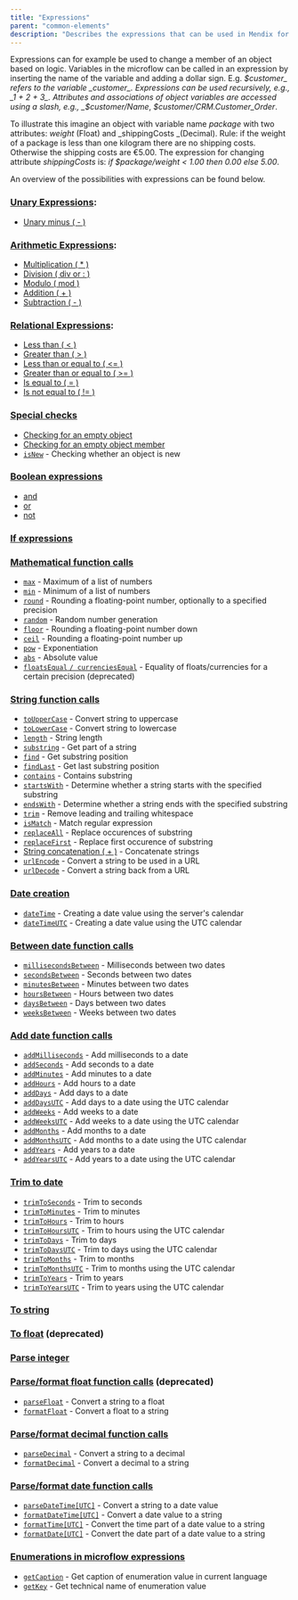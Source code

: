 ```yaml
---
title: "Expressions"
parent: "common-elements"
description: "Describes the expressions that can be used in Mendix for a variety of purposes (for example, to change a member of an object based on logic)."
---
```


Expressions can for example be used to change a member of an object based on logic. Variables in the microflow can be called in an expression by inserting the name of the variable and adding a dollar sign. E.g. _$customer_ refers to the variable _customer_. Expressions can be used recursively, e.g., _1 + 2 + 3_. Attributes and associations of object variables are accessed using a slash, e.g., _$customer/Name_, _$customer/CRM.Customer_Order_.

To illustrate this imagine an object with variable name _package_ with two attributes: _weight_ (Float) and _shippingCosts _(Decimal). Rule: if the weight of a package is less than one kilogram there are no shipping costs. Otherwise the shipping costs are €5.00\. The expression for changing attribute _shippingCosts_ is: _if $package/weight < 1.00 then 0.00 else 5.00_.

An overview of the possibilities with expressions can be found below.

### [Unary Expressions](unary-expressions):

* [Unary minus ( - )](unary-expressions)

### [Arithmetic Expressions](arithmetic-expressions):

* [Multiplication ( * )](arithmetic-expressions)
* [Division ( div or : )](arithmetic-expressions)
* [Modulo ( mod )](arithmetic-expressions)
* [Addition ( + )](arithmetic-expressions)
* [Subtraction ( - )](arithmetic-expressions)

### [Relational Expressions](relational-expressions):

* [Less than ( < )](relational-expressions)
* [Greater than ( > )](relational-expressions)
* [Less than or equal to ( <= )](relational-expressions)
* [Greater than or equal to ( >= )](relational-expressions)
* [Is equal to ( = )](relational-expressions)
* [Is not equal to ( != )](relational-expressions)

### [Special checks](special-checks)

* [Checking for an empty object](special-checks)
* [Checking for an empty object member](special-checks)
* [`isNew`](special-checks) - Checking whether an object is new

### [Boolean expressions](boolean-expressions)

* [and](boolean-expressions)
* [or](boolean-expressions)
* [not](boolean-expressions)

### [If expressions](if-expressions)

### [Mathematical function calls](mathematical-function-calls)

* [`max`](mathematical-function-calls) - Maximum of a list of numbers
* [`min`](mathematical-function-calls) - Minimum of a list of numbers
* [`round`](mathematical-function-calls) - Rounding a floating-point number, optionally to a specified precision
* [`random`](mathematical-function-calls) - Random number generation
* [`floor`](mathematical-function-calls) - Rounding a floating-point number down
* [`ceil`](mathematical-function-calls) - Rounding a floating-point number up
* [`pow`](mathematical-function-calls) - Exponentiation
* [`abs`](mathematical-function-calls) - Absolute value
* [`floatsEqual` `/ currenciesEqual`](mathematical-function-calls) - Equality of floats/currencies for a certain precision (deprecated)

### [String function calls](string-function-calls)

* [`toUpperCase`](string-function-calls) - Convert string to uppercase
* [`toLowerCase`](string-function-calls) - Convert string to lowercase
* [`length`](string-function-calls) - String length
* [`substring`](string-function-calls) - Get part of a string
* [`find`](string-function-calls) - Get substring position
* [`findLast`](string-function-calls) - Get last substring position
* [`contains`](string-function-calls) - Contains substring
* [`startsWith`](string-function-calls)  - Determine whether a string starts with the specified substring
* [`endsWith`](string-function-calls)  - Determine whether a string ends with the specified substring
* [`trim`](string-function-calls) - Remove leading and trailing whitespace
* [`isMatch`](string-function-calls) - Match regular expression
* [`replaceAll`](string-function-calls) - Replace occurences of substring
* [`replaceFirst`](string-function-calls) - Replace first occurence of substring
* [String concatenation ( + )](string-function-calls) - Concatenate strings
* [`urlEncode`](string-function-calls) - Convert a string to be used in a URL
* [`urlDecode`](string-function-calls) - Convert a string back from a URL

### [Date creation](date-creation)

* [`dateTime`](date-creation) - Creating a date value using the server's calendar
* [`dateTimeUTC`](date-creation) - Creating a date value using the UTC calendar

### [Between date function calls](between-date-function-calls)

* [`millisecondsBetween`](between-date-function-calls) - Milliseconds between two dates
* [`secondsBetween`](between-date-function-calls) - Seconds between two dates
* [`minutesBetween`](between-date-function-calls) - Minutes between two dates
* [`hoursBetween`](between-date-function-calls) - Hours between two dates
* [`daysBetween`](between-date-function-calls) - Days between two dates
* [`weeksBetween`](between-date-function-calls) - Weeks between two dates

### [Add date function calls](add-date-function-calls)

* [`addMilliseconds`](add-date-function-calls) - Add milliseconds to a date
* [`addSeconds`](add-date-function-calls) - Add seconds to a date
* [`addMinutes`](add-date-function-calls) - Add minutes to a date
* [`addHours`](add-date-function-calls) - Add hours to a date
* [`addDays`](add-date-function-calls) - Add days to a date
* [`addDaysUTC`](add-date-function-calls) - Add days to a date using the UTC calendar
* [`addWeeks`](add-date-function-calls) - Add weeks to a date
* [`addWeeksUTC`](add-date-function-calls) - Add weeks to a date using the UTC calendar
* [`addMonths`](add-date-function-calls) - Add months to a date
* [`addMonthsUTC`](add-date-function-calls) - Add months to a date using the UTC calendar
* [`addYears`](add-date-function-calls) - Add years to a date
* [`addYearsUTC`](add-date-function-calls) - Add years to a date using the UTC calendar

### [Trim to date](trim-to-date)

* [`trimToSeconds`](trim-to-date) - Trim to seconds
* [`trimToMinutes`](trim-to-date) - Trim to minutes
* [`trimToHours`](trim-to-date) - Trim to hours
* [`trimToHoursUTC`](trim-to-date) - Trim to hours using the UTC calendar
* [`trimToDays`](trim-to-date) - Trim to days
* [`trimToDaysUTC`](trim-to-date) - Trim to days using the UTC calendar
* [`trimToMonths`](trim-to-date) - Trim to months
* [`trimToMonthsUTC`](trim-to-date) - Trim to months using the UTC calendar
* [`trimToYears`](trim-to-date) - Trim to years
* [`trimToYearsUTC`](trim-to-date) - Trim to years using the UTC calendar

### [To string](to-string)

### [To float](to-float) (deprecated)

### [Parse integer](parse-integer)

### [Parse/format float function calls](parse-and-format-float-function-calls) (deprecated)

* [`parseFloat`](parse-and-format-float-function-calls) - Convert a string to a float
* [`formatFloat`](parse-and-format-float-function-calls) - Convert a float to a string

### [Parse/format decimal function calls](parse-and-format-decimal-function-calls)

* [`parseDecimal`](parse-and-format-decimal-function-calls)  - Convert a string to a decimal
* [`formatDecimal`](parse-and-format-decimal-function-calls)  - Convert a decimal to a string

### [Parse/format date function calls](parse-and-format-date-function-calls)

* [`parseDateTime[UTC]`](parse-and-format-date-function-calls) - Convert a string to a date value
* [`formatDateTime[UTC]`](parse-and-format-date-function-calls) - Convert a date value to a string
* [`formatTime[UTC]`](parse-and-format-date-function-calls) - Convert the time part of a date value to a string
* [`formatDate[UTC]`](parse-and-format-date-function-calls) - Convert the date part of a date value to a string

### [Enumerations in microflow expressions](enumerations-in-expressions)

* [`getCaption`](enumerations-in-expressions) - Get caption of enumeration value in current language
* [`getKey`](enumerations-in-expressions) - Get technical name of enumeration value
